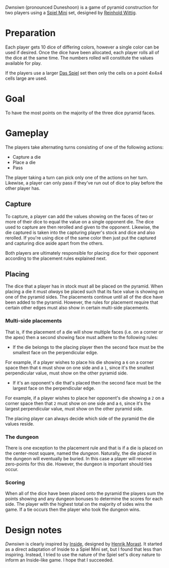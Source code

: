 *Dwnsiwn* (pronounced Duneshoon) is a game of pyramid construction for two players using a [Spiel Mini](http://boardgamegeek.com/boardgame/110073/spiel-mini) set, designed by [Reinhold Wittig](http://www.perlhuhn.de/).

Preparation
===========

Each player gets 10 dice of differing colors, however a single color can be used if desired.  Once the dice have been allocated, each player rolls all of the dice at the same time.  The numbers rolled will constitute the values available for play.

If the players use a larger  [Das Spiel](http://boardgamegeek.com/boardgame/2229/spiel) set then only the cells on a point 4x4x4 cells large are used.

Goal
====

To have the most points on the majority of the three dice pyramid faces.

Gameplay
========

The players take alternating turns consisting of one of the following actions:

 * Capture a die
 * Place a die
 * Pass
 
The player taking a turn can pick only one of the actions on her turn.  Likewise, a player can only pass if they've run out of dice to play before the other player has.

Capture
-------

To capture, a player can add the values showing on the faces of two or more of their dice to equal the value on a single opponent die.  The dice used to capture are then rerolled and given to the opponent.  Likewise, the die captured is taken into the capturing player's stock and dice and also rerolled.  If you're using dice of the same color then just put the captured and capturing dice aside apart from the others.

Both players are ultimately responsible for placing dice for their opponent according to the placement rules explained next.

Placing
-------

The dice that a player has in stock must all be placed on the pyramid.  When placing a die it must *always* be placed such that its face value is showing on one of the pyramid sides.  The placements continue until all of the dice have been added to the pyramid.  However, the rules for placement require that certain other edges must also show in certain multi-side placements.

### Multi-side placements

That is, if the placement of a die will show multiple faces (i.e. on a corner or the apex) then a second showing face must adhere to the following rules:

  - If the die belongs to the placing player then the second face must 
    be the smallest face on the perpendicular edge.

For example, if a player wishes to place his die showing a `6` on a corner space then that `6` must show on one side and a `1`, since it's the smallest perpendicular value, must show on the other pyramid side.

  - If it's an opponent's die that's placed then the second face must
    be the largest face on the perpendicular edge.

For example, if a player wishes to place her opponent's die showing a `2` on a corner space then that `2` must show on one side and a `6`, since it's the largest perpendicular value, must show on the other pyramid side.

The placing player can always decide which side of the pyramid the die values reside.

### The dungeon

There is one exception to the placement rule and that is if a die is placed on the center-most square, named the *dungeon*.  Naturally, the die placed in the dungeon will eventually be buried.  In this case a player will receive zero-points for this die.  However, the dungeon is important should ties occur.

### Scoring

When all of the dice have been placed onto the pyramid the players sum the points showing and any dungeon bonuses to determine the scores for each side.  The player with the highest total on the majority of sides wins the game.  If a tie occurs then the player who took the dungeon wins.

Design notes
============

*Dwnsiwn* is clearly inspired by [Inside](http://boardgamegeek.com/boardgame/30179/inside), designed by [Henrik Morast](http://boardgamegeek.com/boardgamedesigner/9007/henrik-morast).  It started as a direct adaptation of Inside to a Spiel Mini set, but I found that less than inspiring.  Instead, I tried to use the nature of the Spiel set's dicey nature to inform an Inside-like game.  I hope that I succeeded.

